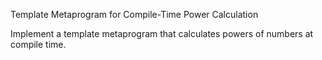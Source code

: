 Template Metaprogram for Compile-Time Power Calculation


Implement a template metaprogram that calculates powers of numbers at compile time.
